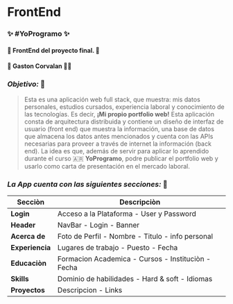 # FrontEnd

###  ✨      #YoProgramo            ✨
#### 🚀 FrontEnd del proyecto final. 🚀
#### 👷   __Gaston Corvalan__  👷‍♂️ 


### _Objetivo:_  📖
>
>Esta es una aplicación web full stack, que muestra: mis datos personales, estudios cursados, experiencia laboral y conocimiento de las
>tecnologías. Es decir, **¡Mi propio portfolio web!** Esta aplicación  consta de arquitectura distribuida y contiene un
>diseño de interfaz de usuario (front end) que muestra la información, una base de datos que almacena los datos antes mencionados y cuenta
>con las APIs necesarias para proveer a través de internet la información (back end). La idea es que, además de servir para aplicar lo aprendido durante 
>el curso 🇦🇷 **YoProgramo**, podre publicar el portfolio web y usarlo como carta de presentación en el mercado laboral.
>

### _La App cuenta con las siguientes secciones:_ 📁 

**Secciòn**     |    **Descripciòn**
--------------- | ------------------------------------------------------
**Login**       |   Acceso a la Plataforma - User y Password
**Header**      |   NavBar - Login - Banner
**Acerca de**   |   Foto de Perfil - Nombre - Titulo - info personal
**Experiencia** |   Lugares de trabajo - Puesto - Fecha
**Educaciòn**   |   Formacion Academica - Cursos - Instituciòn - Fecha
**Skills**      |   Dominio de habilidades - Hard & soft - Idiomas
**Proyectos**   |   Descripcion - Links

